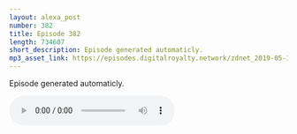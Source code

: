 ```yaml
---
layout: alexa_post
number: 382
title: Episode 382
length: 734607
short_description: Episode generated automaticly.
mp3_asset_link: https://episodes.digitalroyalty.network/zdnet_2019-05-14_01-00-03.mp3
---
```


Episode generated automaticly.

<audio controls>
    <source src="{{ page.mp3_asset_link }}" type="audio/mpeg">
</audio>